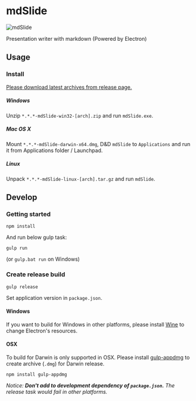 mdSlide
===

![mdSlide](screenshot.png)

Presentation writer with markdown (Powered by Electron)

## Usage

### Install

[Please download latest archives from release page.](https://github.com/yhatt/mdslide/releases)

##### Windows

Unzip `*.*.*-mdSlide-win32-[arch].zip` and run `mdSlide.exe`.

##### Mac OS X

Mount `*.*.*-mdSlide-darwin-x64.dmg`, D&D `mdSlide` to `Applications` and run it from Applications folder / Launchpad.

##### Linux

Unpack `*.*.*-mdSlide-linux-[arch].tar.gz` and run `mdSlide`.

## Develop

### Getting started

```
npm install
```

And run below gulp task:

```
gulp run
```

(or `gulp.bat run` on Windows)

### Create release build

```
gulp release
```

Set application version in `package.json`.

#### Windows

If you want to build for Windows in other platforms, please install [Wine](https://www.winehq.org/) to change Electron's resources.

#### OSX

To build for Darwin is only supported in OSX. Please install [gulp-appdmg](https://github.com/Aluxian/gulp-appdmg) to create archive (`.dmg`) for Darwin release.

```
npm install gulp-appdmg
```

*Notice: **Don't add to development dependency of `package.json`.** The release task would fail in other platforms.*
